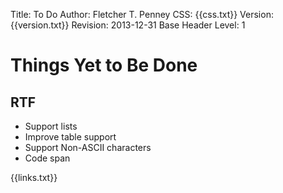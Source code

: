 Title:	To Do
Author:	Fletcher T. Penney
CSS:	{{css.txt}}
Version:	{{version.txt}}
Revision:	2013-12-31
Base Header Level:	1

# Things Yet to Be Done #

## RTF ##

* Support lists
* Improve table support
* Support Non-ASCII characters
* Code span

{{links.txt}}
